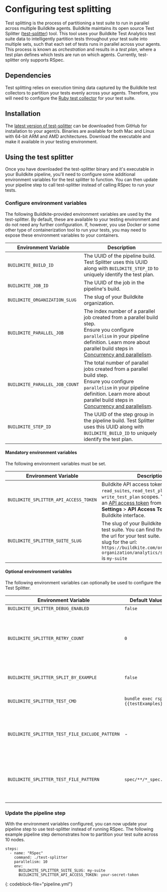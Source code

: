 # Configuring test splitting

Test splitting is the process of partitioning a test suite to run in parallel across multiple Buildkite agents. Buildkite maintains its open source Test Splitter ([test-splitter](https://github.com/buildkite/test-splitter)) tool. This tool uses your Buildkite Test Analytics test suite data to intelligently partition tests throughout your test suite into multiple sets, such that each set of tests runs in parallel across your agents. This process is known as _orchestration_ and results in a _test plan_, where a test plan defines which tests are run on which agents. Currently, test-splitter only supports RSpec.

## Dependencies

Test splitting relies on execution timing data captured by the Buildkite test collectors to partition your tests evenly across your agents. Therefore, you will need to configure the [Ruby test collector](./ruby-collectors) for your test suite.

## Installation

The [latest version of test-splitter](https://github.com/buildkite/test-splitter/releases) can be downloaded from GitHub for installation to your agent/s. Binaries are available for both Mac and Linux with 64-bit ARM and AMD architectures. Download the executable and make it available in your testing environment.

## Using the test splitter

Once you have downloaded the test-splitter binary and it's executable in your Buildkite pipeline, you'll need to configure some additional environment variables for the test splitter to function. You can then update your pipeline step to call test-splitter instead of calling RSpec to run your tests.

### Configure environment variables

The following Buildkite-provided environment variables are used by the test-splitter. By default, these are available to your testing environment and do not need any further configuration. If, however, you use Docker or some other type of containerization tool to run your tests, you may need to expose these environment variables to your containers.

| Environment Variable | Description|
| -------------------- | ----------- |
| `BUILDKITE_BUILD_ID` | The UUID of the pipeline build. Test Splitter uses this UUID along with `BUILDKITE_STEP_ID` to uniquely identify the test plan. |
| `BUILDKITE_JOB_ID` | The UUID of the job in the pipeline's build. |
| `BUILDKITE_ORGANIZATION_SLUG` | The slug of your Buildkite organization. |
| `BUILDKITE_PARALLEL_JOB` | The index number of a parallel job created from a parallel build step.<br/>Ensure you configure `parallelism` in your pipeline definition. Learn more about parallel build steps in [Concurrency and parallelism](https://buildkite.com/docs/pipelines/controlling-concurrency#concurrency-and-parallelism). |
| `BUILDKITE_PARALLEL_JOB_COUNT` | The total number of parallel jobs created from a parallel build step.<br/>Ensure you configure `parallelism` in your pipeline definition. Learn more about parallel build steps in [Concurrency and parallelism](https://buildkite.com/docs/pipelines/controlling-concurrency#concurrency-and-parallelism). |
| `BUILDKITE_STEP_ID` | The UUID of the step group in the pipeline build. Test Splitter uses this UUID along with `BUILDKITE_BUILD_ID` to uniquely identify the test plan.

#### Mandatory environment variables

The following environment variables must be set.

| Environment Variable | Description |
| -------------------- | ----------- |
| `BUILDKITE_SPLITTER_API_ACCESS_TOKEN ` | Buildkite API access token with `read_suites`, `read_test_plan`, and `write_test_plan` scopes. You can create an [API access token](https://buildkite.com/user/api-access-tokens) from **Personal Settings** > **API Access Tokens** in the Buildkite interface. |
| `BUILDKITE_SPLITTER_SUITE_SLUG` | The slug of your Buildkite Test Analytics test suite. You can find the suite slug in the url for your test suite. For example, the slug for the url: `https://buildkite.com/organizations/my-organization/analytics/suites/my-suite` is `my-suite` |

#### Optional environment variables

The following environment variables can optionally be used to configure the Test Splitter.

| Environment Variable | Default Value | Description |
| ---- | ---- | ----------- |
| `BUILDKITE_SPLITTER_DEBUG_ENABLED` | `false` | A flag to enable more verbose logging. |
| `BUILDKITE_SPLITTER_RETRY_COUNT` | `0` | The number of retries permitted. Test Splitter runs the test command defined in `BUILDKITE_SPLITTER_TEST_CMD`, and retries only the failing tests for a maximum of `BUILDKITE_SPLITTER_RETRY_COUNT` times. For RSpec, the Test Splitter runs `BUILDKITE_SPLITTER_TEST_CMD` with `--only-failures` as the retry command. |
| `BUILDKITE_SPLITTER_SPLIT_BY_EXAMPLE` | `false` | A flag to enable split by example. When this option is `true`, the Test Splitter will split the execution of slow test files over multiple partitions. |
| `BUILDKITE_SPLITTER_TEST_CMD` | `bundle exec rspec {{testExamples}}` | The test command to run your tests. The Test Splitter will replace and populate the `{{testExamples}}` placeholder with the test plan. |
| `BUILDKITE_SPLITTER_TEST_FILE_EXCLUDE_PATTERN` | - | The glob pattern to exclude certain test files or directories. The exclusion will be applied after discovering the test files using a pattern configured with `BUILDKITE_SPLITTER_TEST_FILE_PATTERN`.<br/>_This option accepts the pattern syntax supported by the [zzglob](https://github.com/DrJosh9000/zzglob?tab=readme-ov-file#pattern-syntax) library._ |
| `BUILDKITE_SPLITTER_TEST_FILE_PATTERN` | `spec/**/*_spec.rb` | The glob pattern to discover test files. You can exclude certain test files or directories from the discovered test files using a pattern that can be configured with `BUILDKITE_SPLITTER_TEST_FILE_EXCLUDE_PATTERN`.<br/>_This option accepts the pattern syntax supported by the [zzglob](https://github.com/DrJosh9000/zzglob?tab=readme-ov-file#pattern-syntax) library._ |


### Update the pipeline step

With the environment variables configured, you can now update your pipeline step to use test-splitter instead of running RSpec. The following example pipeline step demonstrates how to partition your test suite across 10 nodes.

```
steps:
  - name: "RSpec"
    command: ./test-splitter
    parallelism: 10
    env:
      BUILDKITE_SPLITTER_SUITE_SLUG: my-suite
      BUILDKITE_SPLITTER_API_ACCESS_TOKEN: your-secret-token
```
{: codeblock-file="pipeline.yml"}
